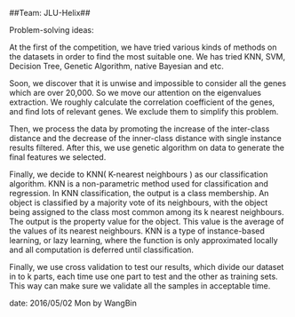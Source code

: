 ##Team: JLU-Helix##

Problem-solving ideas:

At the first of the competition, we have tried various kinds of methods on the datasets in order to find the most suitable one. We has tried KNN, SVM, Decision Tree, Genetic Algorithm, native Bayesian and etc.

Soon, we discover that it is unwise and impossible to consider all the genes which are over 20,000. So we move our attention on the eigenvalues extraction. We roughly calculate the correlation coefficient of the genes, and find lots of relevant genes. We exclude them to simplify this problem.

Then, we process the data by promoting the increase of the inter-class distance and the decrease of the inner-class distance with single instance results filtered. After this, we use genetic algorithm on data to generate the final features we selected.

Finally, we decide to KNN( K-nearest neighbours ) as our classification algorithm. KNN is a non-parametric method used for classification and regression. In KNN classification, the output is a class membership. An object is classified by a majority vote of its neighbours, with the object being assigned to the class most common among its k nearest neighbours. The output is the property value for the object. This value is the average of the values of its nearest neighbours. KNN is a type of instance-based learning, or lazy learning, where the function is only approximated locally and all computation is deferred until classification.

Finally, we use cross validation to test our results, which divide our dataset in to k parts, each time use one part to test and the other as training sets. This way can make sure we validate all the samples in acceptable time.

date: 2016/05/02 Mon by WangBin
